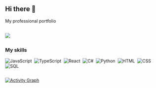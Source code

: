 ## Hi there 👋
My professional portfolio

<br />

<img src="https://komarev.com/ghpvc/?username=sazie1012&style=for-the-badge&color=2aa889">

##

### My skills
<p>
  <img src="https://img.shields.io/badge/JavaScript-F7DF1E?style=for-the-badge&logo=javascript&logoColor=black" alt="JavaScript">&nbsp;
  <img src="https://img.shields.io/badge/TypeScript-3178C6?style=for-the-badge&logo=typescript&logoColor=white" alt="TypeScript">&nbsp;
  <img src="https://img.shields.io/badge/React-61DAFB?style=for-the-badge&logo=react&logoColor=black" alt="React">&nbsp;
  <img src="https://img.shields.io/badge/C%23-239120?style=for-the-badge&logo=csharp&logoColor=white" alt="C#">&nbsp;
  <img src="https://img.shields.io/badge/Python-3776AB?style=for-the-badge&logo=python&logoColor=white" alt="Python">&nbsp;
  <img src="https://img.shields.io/badge/HTML-E34F26?style=for-the-badge&logo=html5&logoColor=white" alt="HTML">&nbsp;
  <img src="https://img.shields.io/badge/CSS-1572B6?style=for-the-badge&logo=css3&logoColor=white" alt="CSS">&nbsp;
  <img src="https://img.shields.io/badge/SQL-4479A1?style=for-the-badge&logo=postgresql&logoColor=white" alt="SQL">
</p>

##

[![Activity Graph](https://github-readme-activity-graph.vercel.app/graph?username=sazie1012&theme=gotham&hide_border=true&title=Samuel%20Yazie)](https://github.com/ashutosh00710/github-readme-activity-graph)

<!--
**sazie1012/sazie1012** is a ✨ _special_ ✨ repository because its `README.md` (this file) appears on your GitHub profile.

Here are some ideas to get you started:

- 🔭 I’m currently working on ...
- 🌱 I’m currently learning ...
- 👯 I’m looking to collaborate on ...
- 🤔 I’m looking for help with ...
- 💬 Ask me about ...
- 📫 How to reach me: ...
- 😄 Pronouns: ...
- ⚡ Fun fact: ...
-->
